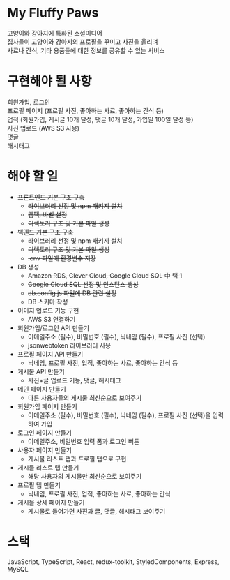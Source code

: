 # My Fluffy Paws
고양이와 강아지에 특화된 소셜미디어  
집사들이 고양이와 강아지의 프로필을 꾸미고 사진을 올리며  
사료나 간식, 기타 용품들에 대한 정보를 공유할 수 있는 서비스  
  
# 구현해야 될 사항
회원가입, 로그인  
프로필 페이지 (프로필 사진, 좋아하는 사료, 좋아하는 간식 등)  
업적 (회원가입, 게시글 10개 달성, 댓글 10개 달성, 가입일 100일 달성 등)  
사진 업로드 (AWS S3 사용)  
댓글  
해시태그  

# 해야 할 일
- ~~프론트엔드 기본 구조 구축~~
  - ~~라이브러리 선정 및 npm 패키지 설치~~
  - ~~웹팩, 바벨 설정~~
  - ~~디렉토리 구조 및 기본 파일 생성~~
- ~~백엔드 기본 구조 구축~~
  - ~~라이브러리 선정 및 npm 패키지 설치~~
  - ~~디렉토리 구조 및 기본 파일 생성~~
  - ~~.env 파일에 환경변수 저장~~
- DB 생성
  - ~~Amazon RDS, Clever Cloud, Google Cloud SQL 中 택 1~~
  - ~~Google Cloud SQL 선정 및 인스턴스 생성~~
  - ~~db.config.js 파일에 DB 관련 설정~~
  - DB 스키마 작성
- 이미지 업로드 기능 구현
  - AWS S3 연결하기
- 회원가입/로그인 API 만들기
  - 이메일주소 (필수), 비밀번호 (필수), 닉네임 (필수), 프로필 사진 (선택)
  - jsonwebtoken 라이브러리 사용
- 프로필 페이지 API 만들기
  - 닉네임, 프로필 사진, 업적, 좋아하는 사료, 좋아하는 간식 등
- 게시물 API 만들기
  - 사진+글 업로드 기능, 댓글, 해시태그 
- 메인 페이지 만들기
  - 다른 사용자들의 게시물 최신순으로 보여주기
- 회원가입 페이지 만들기
  - 이메일주소 (필수), 비밀번호 (필수), 닉네임 (필수), 프로필 사진 (선택)을 입력하여 가입
- 로그인 페이지 만들기
  - 이메일주소, 비밀번호 입력 폼과 로그인 버튼
- 사용자 페이지 만들기
  - 게시물 리스트 탭과 프로필 탭으로 구현
- 게시물 리스트 탭 만들기
  - 해당 사용자의 게시물만 최신순으로 보여주기
- 프로필 탭 만들기
  - 닉네임, 프로필 사진, 업적, 좋아하는 사료, 좋아하는 간식
- 게시물 상세 페이지 만들기
  - 게시물로 들어가면 사진과 글, 댓글, 해시태그 보여주기
    
# 스택
JavaScript, TypeScript, React, redux-toolkit, StyledComponents, Express, MySQL

